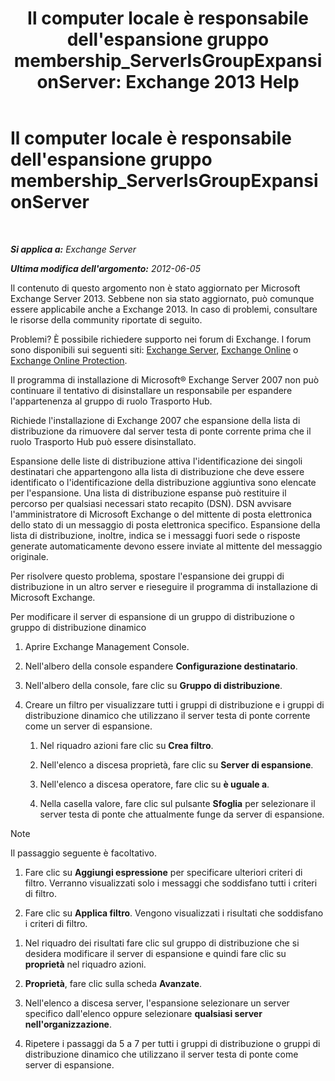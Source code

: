 ﻿---
title: "Il computer locale è responsabile dell'espansione gruppo membership_ServerIsGroupExpansionServer: Exchange 2013 Help"
TOCTitle: Il computer locale è responsabile dell'espansione gruppo membership_ServerIsGroupExpansionServer
ms:assetid: 52872561-60e6-4f3d-bbc6-6de0edf74b09
ms:mtpsurl: https://technet.microsoft.com/it-it/library/ms.exch.setupreadiness.serverisgroupexpansionserver(v=EXCHG.150)
ms:contentKeyID: 50480599
ms.date: 05/22/2018
mtps_version: v=EXCHG.150
ms.translationtype: MT
---

# Il computer locale è responsabile dell'espansione gruppo membership\_ServerIsGroupExpansionServer

 

_**Si applica a:** Exchange Server_

_**Ultima modifica dell'argomento:** 2012-06-05_

Il contenuto di questo argomento non è stato aggiornato per Microsoft Exchange Server 2013. Sebbene non sia stato aggiornato, può comunque essere applicabile anche a Exchange 2013. In caso di problemi, consultare le risorse della community riportate di seguito.

Problemi? È possibile richiedere supporto nei forum di Exchange. I forum sono disponibili sui seguenti siti: [Exchange Server](https://go.microsoft.com/fwlink/p/?linkid=60612), [Exchange Online](https://go.microsoft.com/fwlink/p/?linkid=267542) o [Exchange Online Protection](https://go.microsoft.com/fwlink/p/?linkid=285351).

Il programma di installazione di Microsoft® Exchange Server 2007 non può continuare il tentativo di disinstallare un responsabile per espandere l'appartenenza al gruppo di ruolo Trasporto Hub.

Richiede l'installazione di Exchange 2007 che espansione della lista di distribuzione da rimuovere dal server testa di ponte corrente prima che il ruolo Trasporto Hub può essere disinstallato.

Espansione delle liste di distribuzione attiva l'identificazione dei singoli destinatari che appartengono alla lista di distribuzione che deve essere identificato o l'identificazione della distribuzione aggiuntiva sono elencate per l'espansione. Una lista di distribuzione espanse può restituire il percorso per qualsiasi necessari stato recapito (DSN). DSN avvisare l'amministratore di Microsoft Exchange o del mittente di posta elettronica dello stato di un messaggio di posta elettronica specifico. Espansione della lista di distribuzione, inoltre, indica se i messaggi fuori sede o risposte generate automaticamente devono essere inviate al mittente del messaggio originale.

Per risolvere questo problema, spostare l'espansione dei gruppi di distribuzione in un altro server e rieseguire il programma di installazione di Microsoft Exchange.

Per modificare il server di espansione di un gruppo di distribuzione o gruppo di distribuzione dinamico

1.  Aprire Exchange Management Console.

2.  Nell'albero della console espandere **Configurazione destinatario**.

3.  Nell'albero della console, fare clic su **Gruppo di distribuzione**.

4.  Creare un filtro per visualizzare tutti i gruppi di distribuzione e i gruppi di distribuzione dinamico che utilizzano il server testa di ponte corrente come un server di espansione.
    
    1.  Nel riquadro azioni fare clic su **Crea filtro**.
    
    2.  Nell'elenco a discesa proprietà, fare clic su **Server di espansione**.
    
    3.  Nell'elenco a discesa operatore, fare clic su **è uguale a**.
    
    4.  Nella casella valore, fare clic sul pulsante **Sfoglia** per selezionare il server testa di ponte che attualmente funge da server di espansione.


> [!NOTE]
> Il passaggio seguente è facoltativo.



1.  Fare clic su **Aggiungi espressione** per specificare ulteriori criteri di filtro. Verranno visualizzati solo i messaggi che soddisfano tutti i criteri di filtro.

2.  Fare clic su **Applica filtro**. Vengono visualizzati i risultati che soddisfano i criteri di filtro.

<!-- end list -->

1.  Nel riquadro dei risultati fare clic sul gruppo di distribuzione che si desidera modificare il server di espansione e quindi fare clic su **proprietà** nel riquadro azioni.

2.  **Proprietà**, fare clic sulla scheda **Avanzate**.

3.  Nell'elenco a discesa server, l'espansione selezionare un server specifico dall'elenco oppure selezionare **qualsiasi server nell'organizzazione**.

4.  Ripetere i passaggi da 5 a 7 per tutti i gruppi di distribuzione o gruppi di distribuzione dinamico che utilizzano il server testa di ponte come server di espansione.

